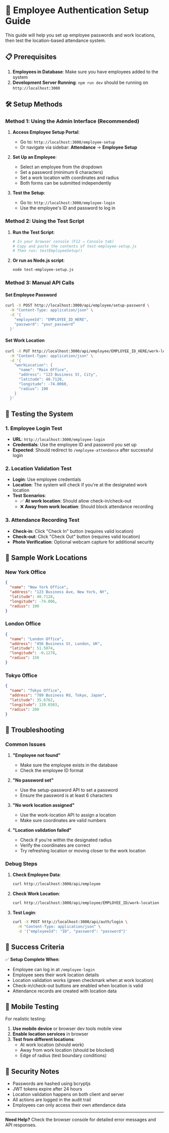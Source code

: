 # 🚀 Employee Authentication Setup Guide

This guide will help you set up employee passwords and work locations, then test the location-based attendance system.

## 📋 Prerequisites

1. **Employees in Database**: Make sure you have employees added to the system
2. **Development Server Running**: `npm run dev` should be running on `http://localhost:3000`

## 🛠️ Setup Methods

### Method 1: Using the Admin Interface (Recommended)

1. **Access Employee Setup Portal**:

   - Go to: `http://localhost:3000/employee-setup`
   - Or navigate via sidebar: **Attendance** → **Employee Setup**

2. **Set Up an Employee**:

   - Select an employee from the dropdown
   - Set a password (minimum 6 characters)
   - Set a work location with coordinates and radius
   - Both forms can be submitted independently

3. **Test the Setup**:
   - Go to: `http://localhost:3000/employee-login`
   - Use the employee's ID and password to log in

### Method 2: Using the Test Script

1. **Run the Test Script**:

   ```bash
   # In your browser console (F12 → Console tab)
   # Copy and paste the contents of test-employee-setup.js
   # Then run: testEmployeeSetup()
   ```

2. **Or run as Node.js script**:
   ```bash
   node test-employee-setup.js
   ```

### Method 3: Manual API Calls

#### Set Employee Password

```bash
curl -X POST http://localhost:3000/api/employee/setup-password \
  -H "Content-Type: application/json" \
  -d '{
    "employeeId": "EMPLOYEE_ID_HERE",
    "password": "your_password"
  }'
```

#### Set Work Location

```bash
curl -X PUT http://localhost:3000/api/employee/EMPLOYEE_ID_HERE/work-location \
  -H "Content-Type: application/json" \
  -d '{
    "workLocation": {
      "name": "Main Office",
      "address": "123 Business St, City",
      "latitude": 40.7128,
      "longitude": -74.0060,
      "radius": 100
    }
  }'
```

## 🧪 Testing the System

### 1. Employee Login Test

- **URL**: `http://localhost:3000/employee-login`
- **Credentials**: Use the employee ID and password you set up
- **Expected**: Should redirect to `/employee-attendance` after successful login

### 2. Location Validation Test

- **Login**: Use employee credentials
- **Location**: The system will check if you're at the designated work location
- **Test Scenarios**:
  - ✅ **At work location**: Should allow check-in/check-out
  - ❌ **Away from work location**: Should block attendance recording

### 3. Attendance Recording Test

- **Check-in**: Click "Check In" button (requires valid location)
- **Check-out**: Click "Check Out" button (requires valid location)
- **Photo Verification**: Optional webcam capture for additional security

## 📍 Sample Work Locations

### New York Office

```json
{
  "name": "New York Office",
  "address": "123 Business Ave, New York, NY",
  "latitude": 40.7128,
  "longitude": -74.006,
  "radius": 100
}
```

### London Office

```json
{
  "name": "London Office",
  "address": "456 Business St, London, UK",
  "latitude": 51.5074,
  "longitude": -0.1278,
  "radius": 150
}
```

### Tokyo Office

```json
{
  "name": "Tokyo Office",
  "address": "789 Business Rd, Tokyo, Japan",
  "latitude": 35.6762,
  "longitude": 139.6503,
  "radius": 200
}
```

## 🔧 Troubleshooting

### Common Issues

1. **"Employee not found"**

   - Make sure the employee exists in the database
   - Check the employee ID format

2. **"No password set"**

   - Use the setup-password API to set a password
   - Ensure the password is at least 6 characters

3. **"No work location assigned"**

   - Use the work-location API to assign a location
   - Make sure coordinates are valid numbers

4. **"Location validation failed"**
   - Check if you're within the designated radius
   - Verify the coordinates are correct
   - Try refreshing location or moving closer to the work location

### Debug Steps

1. **Check Employee Data**:

   ```bash
   curl http://localhost:3000/api/employee
   ```

2. **Check Work Location**:

   ```bash
   curl http://localhost:3000/api/employee/EMPLOYEE_ID/work-location
   ```

3. **Test Login**:
   ```bash
   curl -X POST http://localhost:3000/api/auth/login \
     -H "Content-Type: application/json" \
     -d '{"employeeId": "ID", "password": "password"}'
   ```

## 🎯 Success Criteria

✅ **Setup Complete When**:

- Employee can log in at `/employee-login`
- Employee sees their work location details
- Location validation works (green checkmark when at work location)
- Check-in/check-out buttons are enabled when location is valid
- Attendance records are created with location data

## 📱 Mobile Testing

For realistic testing:

1. **Use mobile device** or browser dev tools mobile view
2. **Enable location services** in browser
3. **Test from different locations**:
   - At work location (should work)
   - Away from work location (should be blocked)
   - Edge of radius (test boundary conditions)

## 🔐 Security Notes

- Passwords are hashed using bcryptjs
- JWT tokens expire after 24 hours
- Location validation happens on both client and server
- All actions are logged in the audit trail
- Employees can only access their own attendance data

---

**Need Help?** Check the browser console for detailed error messages and API responses.
